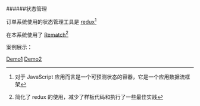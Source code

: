 ######状态管理

订单系统使用的状态管理工具是 [redux](http://www.redux.org.cn/)[^1]

在本系统使用了 [Rematch](https://rematch.gitbook.io/handbook/mu-de)[^2]

案例展示：

[Demo1](https://github.com/funJia/Knowledges/tree/master/rematch-demo-01)
[Demo2](https://github.com/funJia/Knowledges/tree/master/rematch-demo-02)

[^1]: 对于 JavaScript 应用而言是一个可预测状态的容器，它是一个应用数据流框架
[^2]: 简化了 redux 的使用，减少了样板代码和执行了一些最佳实践

